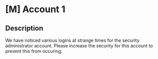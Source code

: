 # [M] Account 1

## Description

We have noticed various logins at strange times for the security administrator account. Please increase the security for this account to prevent this from occuring.

